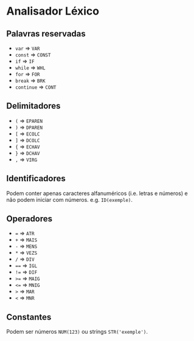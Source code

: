 # Analisador Léxico
## Palavras reservadas
- `var` => `VAR`
- `const` => `CONST`
- `if` => `IF`
- `while` => `WHL`
- `for` => `FOR`
- `break` => `BRK`
- `continue` => `CONT`
## Delimitadores
- `(` => `EPAREN`
- `)` => `DPAREN`
- `[` => `ECOLC`
- `]` => `DCOLC`
- `{` => `ECHAV`
- `}` => `DCHAV`
- `,` => `VIRG`
## Identificadores
Podem conter apenas caracteres alfanuméricos (i.e. letras e números) e não podem iniciar com números. e.g. `ID(exemple)`.
## Operadores
- `=` => `ATR`
- `+` => `MAIS`
- `-` => `MENS`
- `*` => `VEZS`
- `/` => `DIV`
- `==` => `IGL`
- `!=` => `DIF`
- `>=` => `MAIG`
- `<=` => `MNIG`
- `>` => `MAR`
- `<` => `MNR`
## Constantes
Podem ser números `NUM(123)` ou strings `STR('exemple')`.
